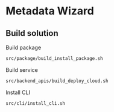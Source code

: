 # Metadata Wizard

## Build solution

Build package

```bash
src/package/build_install_package.sh
```

Build service

```bash
src/backend_apis/build_deploy_cloud.sh
```

Install CLI

```bash
src/cli/install_cli.sh
```
